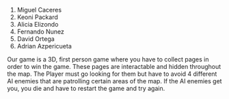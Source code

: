 1. Miguel Caceres
2. Keoni Packard
3. Alicia Elizondo
4. Fernando Nunez
5. David Ortega
6. Adrian Azpericueta

Our game is a 3D, first person game where you have to collect pages in order to win the game. These pages are interactable and hidden throughout the map. 
The Player must go looking for them but have to avoid 4 different AI enemies that are patrolling certain areas of the map. If the AI enemies 
get you, you die and have to restart the game and try again. 
